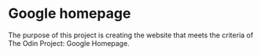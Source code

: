 
#  Google homepage

The purpose of this project is creating the website that meets the criteria of The Odin Project: Google Homepage.

[Live demo]: https://peejong.github.io/google-homepage/ 

